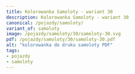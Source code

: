 ```yaml
---
title: Kolorowanka Samoloty - wariant 30
description: Kolorowanka Samoloty - wariant 30
canonical: /pojazdy/samoloty/
variant_of: samoloty
image: /pojazdy/samoloty/30/samoloty-30.svg
pdf: /pojazdy/samoloty/30/samoloty-30.pdf
alt: "kolorowanka do druku samoloty PDF"
tags:
- pojazdy
- samoloty
---
```

